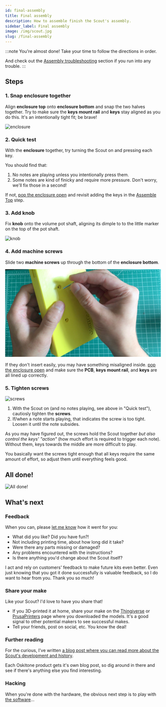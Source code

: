```yaml
---
id: final-assembly
title: Final assembly
description: How to assemble finish the Scout's assembly.
sidebar_label: Final assembly
image: /img/scout.jpg
slug: /final-assembly
---
```


:::note
You're almost done! Take your time to follow the directions in order.

And check out the [Assembly troubleshooting](assembly-troubleshooting.md) section if you run into any trouble.
:::

## Steps

### 1. Snap enclosure together

Align **enclosure top** onto **enclosure bottom** and snap the two halves together. Try to make sure the **keys mount rail** and **keys** stay aligned as you do this. It's an intentionally tight fit; be brave!

![enclosure](/img/final_assembly/enclosure.jpg)

### 2. Quick test

With the **enclosure** together, try turning the Scout on and pressing each key.

You should find that:

1. No notes are playing unless you intentionally press them.
2. Some notes are kind of finicky and require more pressure. Don't worry, we'll fix those in a second!

If not, [pop the enclosure open](opening-the-enclosure.md) and revisit adding the keys in the [Assemble Top](assemble-top.md) step.

### 3. Add knob

Fix **knob** onto the volume pot shaft, aligning its dimple to to the little marker on the top of the pot shaft.

![knob](/img/final_assembly/knob.jpg)

### 4. Add machine screws

Slide two **machine screws** up through the bottom of the **enclosure bottom**.

![insert screws](/img/final_assembly/insert_screws.jpg)

If they don't insert easily, you may have something misaligned inside. [pop the enclosure open](opening-the-enclosure.md) and make sure the **PCB**, **keys mount rail**, and **keys** are all lined up correctly.

### 5. Tighten screws

![screws](/img/final_assembly/screws.jpg)

1. With the Scout on (and no notes playing, see above in "Quick test"), cautiosly tighten the **screws**.
2. If/when a note starts playing, that indicates the screw is too tight. Loosen it until the note subsides.

As you may have figured out, the screws hold the Scout together _but also control the keys' "action"_ (how much effort is required to trigger each note). Without them, keys towards the middle are more difficult to play.

You basically want the screws tight enough that all keys require the same amount of effort, so adjust them until everything feels good.

## All done!

![All done!](/img/scout.jpg)

## What's next

### Feedback

When you can, please [let me know](https://www.oskitone.com/contact) how it went for you:

- What did you like? Did you have fun?!
- Not including printing time, about how long did it take?
- Were there any parts missing or damaged?
- Any problems encountered with the instructions?
- Is there anything you'd change about the Scout itself?

I act and rely on customers' feedback to make future kits even better. Even just knowing that you got it done successfully is valuable feedback, so I do want to hear from you. Thank you so much!

### Share your make

Like your Scout? I'd love to have you share that!

* If you 3D-printed it at home, share your make on the [Thingiverse](https://www.thingiverse.com/thing:4933700) or [PrusaPrinters](https://www.prusaprinters.org/prints/76472-scout-synth) page where you downloaded the models. It's a good signal to other potential makers to see successful makes.
* Tell your friends, post on social, etc. You know the deal!

### Further reading

For the curious, I've written [a blog post where you can read more about the Scout's development and history](https://blog.tommy.sh/posts/scout/).

Each Oskitone product gets it's own blog post, so dig around in there and see if there's anything else you find interesting.

### Hacking

When you're done with the hardware, the obvious next step is to play with [the software](hacking.md)...
